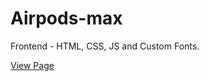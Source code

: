 # Airpods-max

Frontend - HTML, CSS, JS and Custom Fonts.

[View Page](https://pekarskyi.github.io/airpods-max.github.io/)
